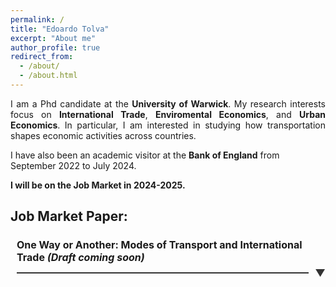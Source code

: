 ```yaml
---
permalink: /
title: "Edoardo Tolva"
excerpt: "About me"
author_profile: true
redirect_from: 
  - /about/
  - /about.html
---
```


<div style="text-align: justify;">
I am a Phd candidate at the <b>University of Warwick</b>. My research interests focus on <b>International Trade</b>, <b>Enviromental Economics</b>, and <b>Urban Economics</b>. In particular, I am interested in studying how transportation shapes economic activities across countries. 
</div>

I have also been an academic visitor at the <b>Bank of England</b> from September 2022 to July 2024.  

<b> I will be on the Job Market in 2024-2025. </b> 

## <b>Job Market Paper:</b>
<h3 class="expandable-header">
    <span class="header-text"> One Way or Another: Modes of Transport and International Trade <i>(Draft coming soon)</i></span>
    <span class="line-container">
        <span class="line"></span>
        <span class="arrow">&#x25BC;</span>
    </span>
</h3>
<div style="text-align: justify;" class="expandable-section">
The transportation sector is the backbone of international trade and has faced multiple disruptions
in recent years. I study the substitutability of different transport modes (such as
air and ocean shipping) and how mode-specific trade cost shocks affect international trade
flows. First, I use the closure of Ukrainian-Russian airspace as an exogenous increase
in air transport costs to provide novel estimates of the elasticity of substitution between
transport modes. Second, to quantify the importance of this new margin of adjustment in
equilibrium, I build a Ricardian model of international trade with multiple transport modes.
Higher trade costs on a particular route are endogenously mitigated by a switch to relatively
cheaper transport modes, thereby reducing the impact of the shock. I also introduce congestion
forces that limit the ability to substitute. Finally, I apply this framework to evaluate
the consequences of three distinct transport cost shocks: the closure of Ukrainian-Russian
airspace, the closure of the Suez Canal, and a policy aimed at reducing the carbon footprint
of ocean shipping, effectively increasing maritime transport costs. I find that transport
mode substitution plays a significant role in mitigating welfare losses arising from increased
transport costs. However, the study also highlights potential negative implications for the
carbon footprint of international trade. Relative to a no-substitution scenario, higher maritime
transport costs lead to a six percent increase in carbon emissions due to substitution
toward more carbon-intensive air transport.
</div>

<style>
    .expandable-header {
    display: flex;
    flex-direction: column;
    cursor: pointer;
    margin-bottom: 10px;
    padding-left: 10px;
    transition: color 0.3s ease;
}

.header-text {
    font-size: 16px;
    color: $dark-gray; /* Adjust this color to match your site's text color */
    margin-bottom: 5px;
}

.line-container {
    display: flex;
    align-items: center;
    justify-content: space-between;
    width: 100%;
}

.line {
    flex-grow: 1;
    height: 2px;
    background-color: #333; /* Adjust color as needed */
    margin-right: 10px;
}

.arrow {
    font-size: 16px;
    color:#333; /* Adjust color as needed */
    transition: transform 0.3s ease;
}

.expandable-header:hover .arrow {
    color: #0056b3;
}

.expandable-section {
    display: none;
    margin-top: 10px;
    padding: 10px;
    background-color: #fef8f8;
    # border-left: 4px solid #007BFF;
    transition: max-height 0.3s ease;
    overflow: hidden;
}

.expandable-section.show {
    display: block;
}

.expandable-header.show .arrow {
    transform: rotate(180deg);
}
</style>

<script>
    document.addEventListener("DOMContentLoaded", function() {
        var headers = document.querySelectorAll('.expandable-header');
        headers.forEach(function(header) {
            header.addEventListener('click', function() {
                var section = header.nextElementSibling;
                var arrow = header.querySelector('.arrow');
                if (section.classList.contains('show')) {
                    section.classList.remove('show');
                    header.classList.remove('show');
                } else {
                    section.classList.add('show');
                    header.classList.add('show');
                }
            });
        });
    });
</script>






